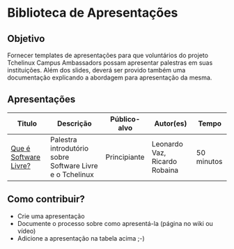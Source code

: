 Biblioteca de Apresentações
===========================

## Objetivo

Fornecer templates de apresentações para que voluntários do projeto Tchelinux Campus Ambassadors possam apresentar palestras em suas instituições. Além dos slides, deverá ser provido também uma documentação explicando a abordagem para apresentação da mesma.

## Apresentações

| Titulo        | Descrição              |Público-alvo     | Autor(es)     | Tempo   |
|---------      |----------              |------------     |-----------    |------   |
| [Que é Software Livre?](https://docs.google.com/presentation/d/1hoAKPLYkX0Fqg-WWjQi3BlTVATQ2qASmwBTEEcTO3HE/edit?usp=sharing) | Palestra introdutório sobre Software Livre e o Tchelinux | Principiante | Leonardo Vaz, Ricardo Robaina | 50 minutos |

## Como contribuir?

- Crie uma apresentação
- Documente o processo sobre como apresentá-la (página no wiki ou vídeo)
- Adicione a apresentação na tabela acima ;-)
